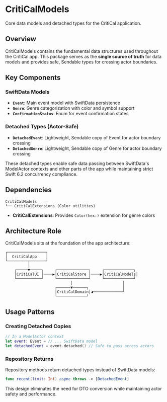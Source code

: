 # CritiCalModels

Core data models and detached types for the CritiCal application.

## Overview

CritiCalModels contains the fundamental data structures used throughout the CritiCal app. This package serves as the **single source of truth** for data models and provides safe, Sendable types for crossing actor boundaries.

## Key Components

### SwiftData Models
- **`Event`**: Main event model with SwiftData persistence
- **`Genre`**: Genre categorization with color and symbol support
- **`ConfirmationStatus`**: Enum for event confirmation states

### Detached Types (Actor-Safe)
- **`DetachedEvent`**: Lightweight, Sendable copy of Event for actor boundary crossing
- **`DetachedGenre`**: Lightweight, Sendable copy of Genre for actor boundary crossing

These detached types enable safe data passing between SwiftData's ModelActor contexts and other parts of the app while maintaining strict Swift 6.2 concurrency compliance.

## Dependencies

```
CritiCalModels
└── CritiCalExtensions (Color utilities)
```

- **CritiCalExtensions**: Provides `Color(hex:)` extension for genre colors

## Architecture Role

CritiCalModels sits at the foundation of the app architecture:

```
┌─────────────────┐
│  CritiCalApp    │
└─────────┬───────┘
          │
    ┌─────▼─────┐     ┌──────────────┐     ┌─────────────┐
    │CritiCalUI │────▶│CritiCalStore │────▶│CritiCalModels│
    └───────────┘     └──────────────┘     └─────────────┘
                             │                      │
                      ┌──────▼──────┐               │
                      │CritiCalDomain│◀─────────────┘
                      └─────────────┘
```

## Usage Patterns

### Creating Detached Copies
```swift
// In a ModelActor context
let event: Event = // ... SwiftData model
let detachedEvent = event.detached() // Safe to pass across actors
```

### Repository Returns
Repository methods return detached types instead of SwiftData models:
```swift
func recent(limit: Int) async throws -> [DetachedEvent]
```

This design eliminates the need for DTO conversion while maintaining actor safety and performance.